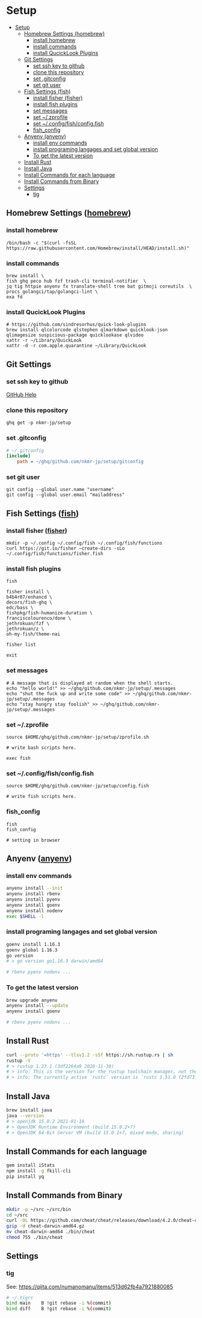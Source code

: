 <!-- @import "[TOC]" {cmd="toc" depthFrom=1 depthTo=6 orderedList=false} -->
# Setup

<!-- code_chunk_output -->

- [Setup](#setup)
  - [Homebrew Settings (homebrew)](#homebrew-settings-homebrewhttpsbrewshindex_ja)
    - [install homebrew](#install-homebrew)
    - [install commands](#install-commands)
    - [install QucickLook Plugins](#install-qucicklook-plugins)
  - [Git Settings](#git-settings)
    - [set ssh key to github](#set-ssh-key-to-github)
    - [clone this repository](#clone-this-repository)
    - [set .gitconfig](#set-gitconfig)
    - [set git user](#set-git-user)
  - [Fish Settings (fish)](#fish-settings-fishhttpsfishshellcom)
    - [install fisher (fisher)](#install-fisher-fisherhttpsgithubcomjorgebucaranfisher)
    - [install fish plugins](#install-fish-plugins)
    - [set messages](#set-messages)
    - [set ~/.zprofile](#set-~zprofile)
    - [set ~/.config/fish/config.fish](#set-~configfishconfigfish)
    - [fish_config](#fish_config)
  - [Anyenv (anyenv)](#anyenv-anyenvhttpsgithubcomanyenvanyenv)
    - [install env commands](#install-env-commands)
    - [install programing langages and set global version](#install-programing-langages-and-set-global-version)
    - [To get the latest version](#to-get-the-latest-version)
  - [Install Rust](#install-rust)
  - [Install Java](#install-java)
  - [Install Commands for each language](#install-commands-for-each-language)
  - [Install Commands from Binary](#install-commands-from-binary)
  - [Settings](#settings)
    - [tig](#tig)

<!-- /code_chunk_output -->


## Homebrew Settings ([homebrew](https://brew.sh/index_ja))

### install homebrew

```shell
/bin/bash -c "$(curl -fsSL https://raw.githubusercontent.com/Homebrew/install/HEAD/install.sh)"
```

### install commands

```shell
brew install \
fish ghq peco hub fzf trash-cli terminal-notifier  \
jq tig httpie anyenv fx translate-shell tree bat gitmoji coreutils  \
procs golangci/tap/golangci-lint \
exa fd
```

### install QucickLook Plugins

```shell
# https://github.com/sindresorhus/quick-look-plugins
brew install qlcolorcode qlstephen qlmarkdown quicklook-json qlimagesize suspicious-package quicklookase qlvideo
xattr -r ~/Library/QuickLook
xattr -d -r com.apple.quarantine ~/Library/QuickLook
```

## Git Settings

### set ssh key to github

[GitHub Help](https://help.github.com/en/github/authenticating-to-github/generating-a-new-ssh-key-and-adding-it-to-the-ssh-agent)

### clone this repository
```shell
ghq get -p nkmr-jp/setup
```

### set .gitconfig
```ini
# ~/.gitconfig
[include]
    path = ~/ghq/github.com/nkmr-jp/setup/gitconfig
```

### set git user
```shell
git config --global user.name "username"
git config --global user.email "mailaddress"
```

## Fish Settings ([fish](https://fishshell.com/))

### install fisher ([fisher](https://github.com/jorgebucaran/fisher))
```shell
mkdir -p ~/.config ~/.config/fish ~/.config/fish/functions
curl https://git.io/fisher —create-dirs -sLo ~/.config/fish/functions/fisher.fish
``` 

### install fish plugins
```shell
fish

fisher install \
b4b4r07/enhancd \
decors/fish-ghq \
edc/bass \
fishpkg/fish-humanize-duration \
franciscolourenco/done \
jethrokuan/fzf \
jethrokuan/z \
oh-my-fish/theme-nai

fisher list

exit
```

### set messages
```shell
# A message that is displayed at random when the shell starts.
echo "hello world!" >> ~/ghq/github.com/nkmr-jp/setup/.messages
echo "shut the fuck up and write some code" >> ~/ghq/github.com/nkmr-jp/setup/.messages
echo "stay hungry stay foolish" >> ~/ghq/github.com/nkmr-jp/setup/.messages
```

### set ~/.zprofile
```shell
source $HOME/ghq/github.com/nkmr-jp/setup/zprofile.sh

# write bash scripts here.

exec fish
```

### set ~/.config/fish/config.fish
```shell
source $HOME/ghq/github.com/nkmr-jp/setup/config.fish

# write fish scripts here.
```

### fish_config
```shell
fish
fish_config

# setting in browser
```

## Anyenv ([anyenv](https://github.com/anyenv/anyenv))

### install env commands

```sh
anyenv install --init
anyenv install rbenv
anyenv install pyenv
anyenv install goenv
anyenv install nodenv
exec $SHELL -l
```

### install programing langages and set global version
```sh
goenv install 1.16.3
goenv global 1.16.3
go version
# > go version go1.16.3 darwin/amd64

# rbenv pyenv nodenv ...

```

### To get the latest version
```sh
brew upgrade anyenv
anyenv install --update
anyenv install goenv

# rbenv pyenv nodenv ...
```

## Install Rust
```sh
curl --proto '=https' --tlsv1.2 -sSf https://sh.rustup.rs | sh
rustup -V
# > rustup 1.23.1 (3df2264a9 2020-11-30)
# > info: This is the version for the rustup toolchain manager, not the rustc compiler.
# > info: The currently active `rustc` version is `rustc 1.51.0 (2fd73fabe 2021-03-23)`
```

## Install Java
```sh
brew install java
java --version
# > openjdk 15.0.2 2021-01-19
# > OpenJDK Runtime Environment (build 15.0.2+7)
# > OpenJDK 64-Bit Server VM (build 15.0.2+7, mixed mode, sharing)
```

## Install Commands for each language
```sh
gem install iStats
npm install -g fkill-cli
pip install yq
```

## Install Commands from Binary
```sh
mkdir -p ~/src ~/src/bin
cd ~/src
curl -OL https://github.com/cheat/cheat/releases/download/4.2.0/cheat-darwin-amd64.gz
gzip -d cheat-darwin-amd64.gz
mv cheat-darwin-amd64 ./bin/cheat
chmod 755 ./bin/cheat
```

## Settings

### tig

See: https://qiita.com/numanomanu/items/513d62fb4a7921880085

```sh
# ~/.tigrc
bind main    B !git rebase -i %(commit)
bind diff    B !git rebase -i %(commit)
```
